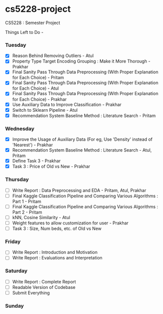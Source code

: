 # cs5228-project
CS5228 : Semester Project

Things Left to Do -

### Tuesday
- [x] Reason Behind Removing Outliers - Atul
- [x] Property Type Target Encoding Grouping : Make it More Thorough - Prakhar
- [x] Final Sanity Pass Through Data Preprocessing (With Proper Explanation for Each Choice) - Pritam
- [x] Final Sanity Pass Through Data Preprocessing (With Proper Explanation for Each Choice) - Atul
- [x] Final Sanity Pass Through Data Preprocessing (With Proper Explanation for Each Choice) - Prakhar
- [x] Use Auxiliary Data to Improve Classification - Prakhar
- [x] Switch to Sklearn Pipeline - Atul
- [x] Recommendation System Baseline Method : Literature Search - Pritam

### Wednesday
- [x] Improve the Usage of Auxiliary Data (For eg, Use 'Density' instead of 'Nearest') - Prakhar
- [x] Recommendation System Baseline Method : Literature Search - Atul, Pritam
- [x] Define Task 3 - Prakhar
- [x] Task 3 : Price of Old vs New - Prakhar

### Thursday
- [ ] Write Report : Data Preprocessing and EDA - Pritam, Atul, Prakhar
- [ ] Final Kaggle Classification Pipeline and Comparing Various Algorithms : Part 1 - Pritam
- [ ] Final Kaggle Classification Pipeline and Comparing Various Algorithms : Part 2 - Pritam
- [ ] kNN, Cosine Similarity - Atul
- [ ] Weight features to allow customization for user - Prakhar
- [ ] Task 3 : Size, Num beds, etc. of Old vs New

### Friday
- [ ] Write Report : Introduction and Motivation
- [ ] Write Report : Evaluations and Interpretation

### Saturday
- [ ] Write Report : Complete Report
- [ ] Readable Version of Codebase
- [ ] Submit Everything

### Sunday
